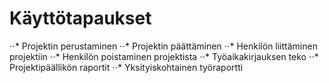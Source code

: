 # Käyttötapaukset

⋅⋅* Projektin perustaminen
⋅⋅* Projektin päättäminen
⋅⋅* Henkilön liittäminen projektiin
⋅⋅* Henkilön poistaminen projektista
⋅⋅* Työaikakirjauksen teko
⋅⋅* Projektipäällikön raportit
⋅⋅* Yksityiskohtainen työraportti